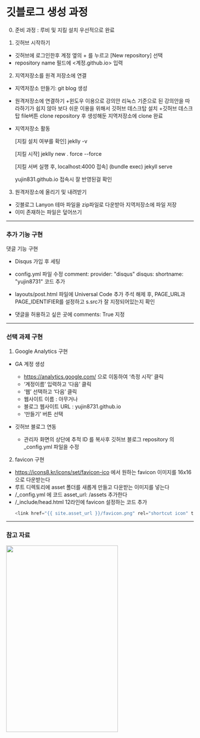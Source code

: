 
# 깃블로그 생성 과정
 0. 준비 과정 : 루비 및 지킬 설치 우선적으로 완료

 1. 깃허브 시작하기
  - 깃허브에 로그인한후 계정 옆의 + 를 누르고 [New repository] 선택
  - repository name 필드에 <계정.github.io> 입력

 2. 지역저장소를 원격 저장소에 연결
  - 지역저장소 만들기: git blog 생성

  - 원격저장소에 연결하기
    +윈도우 이용으로 강의안 리눅스 기준으로 된 강의안을 따라하기가 쉽지 않아 보다 쉬운 이용을 위해서 깃허브 데스크탑 설치
    +깃허브 데스크탑 file버튼 clone repository 후 생성해둔 지역저장소에 clone 완료

  - 지역저장소 활동
  
    [지킬 설치 여부를 확인]
    jeklly -v


    [지킬 시작]
    jeklly new . force --force


    [지킬 서버 실행 후, localhost:4000 접속]
    (bundle exec) jekyll serve 
    
    yujin831.github.io 접속시 잘 반영된걸 확인

 3. 원격저장소에 올리기 및 내려받기
  - 깃블로그 Lanyon 테마 파일을 zip파일로 다운받아 지역저장소에 파일 저장
  - 이미 존재하는 파일은 덮어쓰기

-----
### 추가 기능 구현
  댓글 기능 구현
  - Disqus 가입 후 세팅

  - config.yml 파일 수정 
    comment:
    provider: "disqus"
    disqus:
      shortname: "yujin8731" 코드 추가

   - layouts/post.html 파일에 Universal Code 추가
      주석 해제 후, PAGE_URL과 PAGE_IDENTIFIER를 설정하고 s.src가 잘 지정되어있는지 확인

   - 댓글을 허용하고 싶은 곳에 comments: True 지정


 -----
  ### 선택 과제 구현
1. Google Analytics 구현
  - GA 계정 생성
    -  https://analytics.google.com/ 으로 이동하여 ‘측정 시작’ 클릭
    - ‘계정이름’ 입력하고 ‘다음’ 클릭
    - ‘웹’ 선택하고 ‘다음’ 클릭
    - 웹사이트 이름 : 아무거나
    - 블로그 웹사이트 URL : yujin8731.github.io
    - ‘만들기’ 버튼 선택

  - 깃허브 블로그 연동
    - 관리자 화면의 상단에 추적 ID 를 복사후 깃허브 블로그 repository 의 _config.yml 파일을 수정

2. favicon 구현
  - https://icons8.kr/icons/set/favicon-ico 에서 원하는 favicon 이미지를 16x16으로 다운받는다
  - 루트 디렉토리에 asset 폴더를 새롭게 만들고 다운받는 이미지를 넣는다
  - /_config.yml 에 코드 asset_url: /assets 추가한다
  - /_include/head.html 12라인에 favicon 설정하는 코드 추가
       ```javascript
      <link href="{{ site.asset_url }}/favicon.png" rel="shortcut icon" type="image/vnd.microsoft.icon"/>
      ```
                         


------
### 참고 자료
<img src="https://user-images.githubusercontent.com/95964960/204191336-fa4a5738-1988-4643-8d3b-c03a69516893.jpg" width="300" height="500"/>











